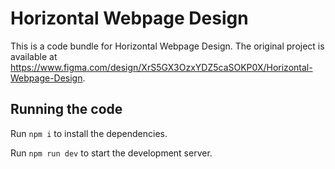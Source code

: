 
  # Horizontal Webpage Design

  This is a code bundle for Horizontal Webpage Design. The original project is available at https://www.figma.com/design/XrS5GX3OzxYDZ5caSOKP0X/Horizontal-Webpage-Design.

  ## Running the code

  Run `npm i` to install the dependencies.

  Run `npm run dev` to start the development server.
  